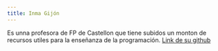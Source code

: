 ```yaml
---
title: Inma Gijón
---
```


Es unna profesora de FP de Castellon que tiene subidos un monton de recursos utiles para la enseñanza de la programación.
[Link de su github](https://github.com/igijon)